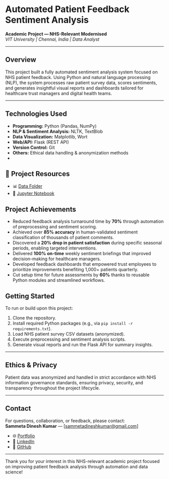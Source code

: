 # Automated Patient Feedback Sentiment Analysis  
**Academic Project — NHS-Relevant Modernised**  
_VIT University | Chennai, India | Data Analyst_

---

## Overview  
This project built a fully automated sentiment analysis system focused on NHS patient feedback. Using Python and natural language processing (NLP), the system processes raw patient survey data, scores sentiments, and generates insightful visual reports and dashboards tailored for healthcare trust managers and digital health teams.


---

## Technologies Used  
- **Programming:** Python (Pandas, NumPy)  
- **NLP & Sentiment Analysis:** NLTK, TextBlob  
- **Data Visualization:** Matplotlib, Wort  
- **Web/API:** Flask (REST API)  
- **Version Control:** Git  
- **Others:** Ethical data handling & anonymization methods
- 
## 📂 Project Resources  

- 📊 [Data Folder](./data/)  
- 📓 [Jupyter Notebook](./notebooks/sentiment_pipeline.ipynb)  

## Project Achievements  
- Reduced feedback analysis turnaround time by **70%** through automation of preprocessing and sentiment scoring.  
- Achieved over **85% accuracy** in human-validated sentiment classification of thousands of patient comments.  
- Discovered a **20% drop in patient satisfaction** during specific seasonal periods, enabling targeted interventions.  
- Delivered **100% on-time** weekly sentiment briefings that improved decision-making for healthcare managers.  
- Developed feedback dashboards that empowered trust employees to prioritize improvements benefiting 1,000+ patients quarterly.  
- Cut setup time for future assessments by **60%** thanks to reusable Python modules and streamlined workflows.
## Getting Started  
To run or build upon this project:  
1. Clone the repository.  
2. Install required Python packages (e.g., via `pip install -r requirements.txt`).  
3. Load NHS patient survey CSV datasets (anonymized).  
4. Execute preprocessing and sentiment analysis scripts.  
5. Generate visual reports and run the Flask API for summary insights.  

---

## Ethics & Privacy  
Patient data was anonymized and handled in strict accordance with NHS information governance standards, ensuring privacy, security, and transparency throughout the project lifecycle.

---

## Contact  
For questions, collaboration, or feedback, please contact:  
**Sammeta Dinesh Kumar** — [sammetadineshkumar@gmail.com]
- 🌐 [Portfolio](https://your-portfolio-link.com)  
- 🔗 [LinkedIn](https://www.linkedin.com/in/yourusername/)  
- 🐙 [GitHub](https://github.com/yourusername)  

---

Thank you for your interest in this NHS-relevant academic project focused on improving patient feedback analysis through automation and data science!
